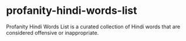# profanity-hindi-words-list
Profanity Hindi Words List is a curated collection of Hindi words that are considered offensive or inappropriate.
